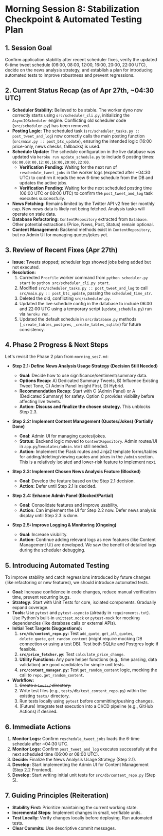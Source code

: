 # Morning Session 8: Stabilization Checkpoint & Automated Testing Plan

## 1. Session Goal

Confirm application stability after recent scheduler fixes, verify the updated 6-time tweet schedule (06:00, 08:00, 12:00, 16:00, 20:00, 22:00 UTC), decide on the news analysis strategy, and establish a plan for introducing automated tests to improve robustness and prevent regressions.

## 2. Current Status Recap (as of Apr 27th, ~04:30 UTC)

*   **Scheduler Stability:** Believed to be stable. The worker dyno now correctly starts using `src/scheduler_cli.py`, initializing the `AsyncIOScheduler` engine. Conflicting old scheduler code (`src/scheduler.py`) has been removed.
*   **Posting Logic:** The scheduled task (`src/scheduler_tasks.py :: post_tweet_and_log`) now correctly calls the main posting function (`src/main.py :: post_btc_update`), ensuring the intended logic (16:00 price-only, news checks, fallbacks) is used.
*   **Schedule Update:** The schedule configuration in the live database was updated via `heroku run update_schedule.py` to include 6 posting times: `06:00,08:00,12:00,16:00,20:00,22:00`.
    *   **Verification Pending:** Waiting for the next run of `reschedule_tweet_jobs` in the worker logs (expected after ~04:30 UTC) to confirm it reads the new 6-time schedule from the DB and updates the active jobs.
    *   **Verification Pending:** Waiting for the next scheduled posting time (06:00 UTC or 08:00 UTC) to confirm the `post_tweet_and_log` task executes successfully.
*   **News Fetching:** Remains limited by the Twitter API v2 free tier monthly cap. New news data is likely not being fetched. Analysis tasks will operate on stale data.
*   **Database Refactoring:** `ContentRepository` extracted from `Database`. Other potential extractions (Price, News, Post, Status) remain optional.
*   **Content Management:** Backend methods exist in `ContentRepository`, but no Admin UI for managing quotes/jokes yet.

## 3. Review of Recent Fixes (Apr 27th)

*   **Issue:** Tweets stopped; scheduler logs showed jobs being added but not executed.
*   **Resolution:**
    1.  Corrected `Procfile` worker command from `python scheduler.py start` to `python src/scheduler_cli.py start`.
    2.  Modified `src/scheduler_tasks.py :: post_tweet_and_log` to call `src/main.py :: post_btc_update`, passing the `scheduled_time_str`.
    3.  Deleted the old, conflicting `src/scheduler.py`.
    4.  Updated the live schedule config in the database to include 06:00 and 22:00 UTC using a temporary script (`update_schedule.py`) run via `heroku run`.
    5.  Updated the default schedule in `src/database.py` methods (`_create_tables_postgres`, `_create_tables_sqlite`) for future consistency.

## 4. Phase 2 Progress & Next Steps

Let's revisit the Phase 2 plan from `morning_ses7.md`:

*   **Step 2.1: Define News Analysis Usage Strategy (Decision Still Needed)**
    *   **Goal:** Decide how to use significance/sentiment/summary data.
    *   **Options Recap:** A) Dedicated Summary Tweets, B) Influence Existing Tweet Tone, C) Admin Panel Insight First, D) Hybrid.
    *   **Recommendation Recap:** Start with C (Admin Panel) or A (Dedicated Summary) for safety. Option C provides visibility before affecting live tweets.
    *   **Action:** **Discuss and finalize the chosen strategy.** This unblocks Step 2.3.

*   **Step 2.2: Implement Content Management (Quotes/Jokes) (Partially Done)**
    *   **Goal:** Admin UI for managing quotes/jokes.
    *   **Status:** Backend logic moved to `ContentRepository`. Admin routes/UI in `app.py`/`templates/admin.html` still needed.
    *   **Action:** Implement the Flask routes and Jinja2 template forms/tables for adding/deleting/viewing quotes and jokes in the `/admin` section. This is a relatively isolated and lower-risk feature to implement next.

*   **Step 2.3: Implement Chosen News Analysis Feature (Blocked)**
    *   **Goal:** Develop the feature based on the Step 2.1 decision.
    *   **Action:** Defer until Step 2.1 is decided.

*   **Step 2.4: Enhance Admin Panel (Blocked/Partial)**
    *   **Goal:** Consolidate features and improve usability.
    *   **Action:** Can implement the UI for Step 2.2 now. Defer news analysis display until Step 2.3 is done.

*   **Step 2.5: Improve Logging & Monitoring (Ongoing)**
    *   **Goal:** Increase visibility.
    *   **Action:** Continue adding relevant logs as new features (like Content Management UI) are developed. We saw the benefit of detailed logs during the scheduler debugging.

## 5. Introducing Automated Testing

To improve stability and catch regressions introduced by future changes (like refactoring or new features), we should introduce automated tests.

*   **Goal:** Increase confidence in code changes, reduce manual verification time, prevent recurring bugs.
*   **Strategy:** Start with Unit Tests for core, isolated components. Gradually expand coverage.
*   **Tools:** Use `pytest` and `pytest-asyncio` (already in `requirements.txt`). Use Python's built-in `unittest.mock` or `pytest-mock` for mocking dependencies (like database calls or external APIs).
*   **Initial Test Targets (Suggestions):**
    1.  **`src/db/content_repo.py`:** Test `add_quote`, `get_all_quotes`, `delete_quote`, `get_random_content` (might require mocking DB connection or using a test DB). Test both SQLite and Postgres logic if feasible.
    2.  **`src/price_fetcher.py`:** Test `calculate_price_change`.
    3.  **Utility Functions:** Any pure helper functions (e.g., time parsing, data validation) are good candidates for simple unit tests.
    4.  **`src/content_manager.py`:** Test `get_random_content` logic, mocking the call to `repo.get_random_content`.
*   **Workflow:**
    1.  ~~Create a `tests/` directory.~~
    2.  Write test files (e.g., `tests/db/test_content_repo.py`) within the existing `tests/` directory.
    3.  Run tests locally using `pytest` before committing/pushing changes.
    4.  (Future) Integrate test execution into a CI/CD pipeline (e.g., GitHub Actions) if desired.

## 6. Immediate Actions

1.  **Monitor Logs:** Confirm `reschedule_tweet_jobs` loads the 6-time schedule after ~04:30 UTC.
2.  **Monitor Logs:** Confirm `post_tweet_and_log` executes successfully at the next scheduled time (06:00 or 08:00 UTC).
3.  **Decide:** Finalize the News Analysis Usage Strategy (Step 2.1).
4.  **Develop:** Start implementing the Admin UI for Content Management (Step 2.2 Frontend).
5.  **Develop:** Start writing initial unit tests for `src/db/content_repo.py` (Step 5).

## 7. Guiding Principles (Reiteration)

*   **Stability First:** Prioritize maintaining the current working state.
*   **Incremental Steps:** Implement changes in small, verifiable units.
*   **Test Locally:** Verify changes locally before deploying. Run automated tests.
*   **Clear Commits:** Use descriptive commit messages. 
